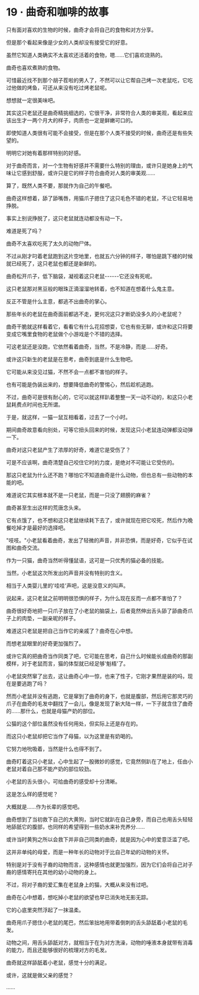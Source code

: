 <link rel="stylesheet" href="../../styles/text.css" />
<h1>19 · 曲奇和咖啡的故事</h1>

只有面对喜欢的生物的时候，曲奇才会将自己的食物和对方分享。

但是那个看起来像是少女的人类却没有接受它的好意。

虽然它知道人类确实不太喜欢还活着的食物，嗯......它们喜欢烧熟的。

曲奇也喜欢煮熟的食物。

可惜最近找不到那个胡子茬啦的男人了，不然可以让它帮自己烤一次老鼠吃，它吃过他做的烤鱼，可还从来没有吃过烤老鼠呢。

想想就一定很美味吧。

其实这只老鼠还是曲奇精挑细选的，它很干净，非常符合人类的审美观，看起来应该出生才一两个月大的样子，肉质也一定是鲜嫩可口的。

即使知道人类很有可能不会接受，但是在那个人类不接受的时候，曲奇还是有些失望的。

明明它对她有着那样特别的好感。

对于曲奇而言，对一个生物有好感并不需要什么特别的理由，或许只是她身上的气味让它感到舒服，或许只是它的样子符合曲奇对人类的审美观......

算了，既然人类不要，那就作为自己的午餐吧。

曲奇这样想着，舔了舔嘴唇，用猫爪子摁住了这只毛色不错的老鼠，不让它轻易地挣脱。

事实上别说挣脱了，这只老鼠就连动都没有动一下。

难道是死了吗？

曲奇不太喜欢吃死了太久的动物尸体。

不过从刚才叼着老鼠跑到这片空地里，也就五六分钟的样子，哪怕是跳下楼的时候就已经死了，这只老鼠也都还是新鲜的。

曲奇松开爪子，低下脑袋，凝视着这只老鼠------它还没有死呢。

这只老鼠那对黑豆般的眼珠正滴溜溜地转着，也不知道在想着什么鬼主意。

反正不管是什么主意，都逃不出曲奇的掌心。

那些年长的老鼠在曲奇面前都逃不走，更何况这只才断奶没多久的小老鼠呢？

曲奇干脆就这样看着它，看看它有什么花招想耍，它也有些无聊，或许和这只将要变成它嘴里食物的老鼠做个小游戏是个不错的选择。

可这老鼠还是没跑，它依然看着曲奇，当然，不是冷静，而是......好奇。

或许这只新生的老鼠是在思考，曲奇到底是什么生物吧。

它可能从来没见过猫，不然不会一点都不害怕的样子。

也有可能是伪装出来的，想要降低曲奇的警惕心，然后趁机逃跑。

不过，曲奇可是很有耐心的，它可以就这样趴着整整一天一动不动的，和这只小老鼠耗费点时间也无所谓。

于是，就这样，一猫一鼠互相看着，过去了一个小时。

期间曲奇故意看向别处，可等它扭头回来的时候，发现这只小老鼠连动弹都没动弹一下。

曲奇对这只老鼠产生了浓厚的好奇，难道它是受伤了？

可是不应该啊，曲奇清楚自己咬住它时的力度，是绝对不可能让它受伤的。

那这只老鼠为什么还不跑？哪怕它不知道曲奇是什么动物，但也总有一些动物的本能的吧。

难道说它其实根本就不是一只老鼠，而是一只没了翅膀的麻雀？

曲奇甚至生出这样的荒唐念头来。

它有点饿了，也不想和这只老鼠继续耗下去了，或许就现在把它咬死，然后作为晚餐吃掉才是最好的选择吧。

"吱吱。"小老鼠看着曲奇，发出了轻微的声音，并非恐惧，而是好奇，它似乎在试图和曲奇交流。

作为一只猫，曲奇当然听得懂鼠语，这可是一只优秀的猫必备的技能。

当然，小老鼠这次所发出的声音并没有特别的含义。

相当于人类婴儿里的'哇哇'声吧，这是没意义的叫声。

说起来，这只老鼠之前明明很恐惧的样子，为什么现在反而一点都不害怕了？

曲奇很好奇地把一只爪子放在了小老鼠的脑袋上，后者竟然伸出舌头舔了舔曲奇爪子上的肉垫，一副亲昵的样子。

难道这只老鼠是把自己当作它的亲戚了？曲奇在心中想。

而想老鼠眼里的好奇更加强烈了。

或许它真的把曲奇当作同类了吧，它可能在思考，自己什么时候能长成曲奇的那副模样，对于老鼠而言，猫的体型就已经足够'魁梧'了。

小老鼠突然窜了出去，这让曲奇心中一惊，也来了性子，它刚才果然是装的吗，现在是要逃跑了吗？

然而小老鼠并没有逃跑，它是窜到了曲奇的身下，也就是腹部，然后用它那灵巧的爪子在曲奇的毛发中翻找了一会儿，像是发现了新大陆一样，一下子就含住了曲奇的......那什么，也就是母猫产奶的部位。

公猫的这个部位虽然没有任何用处，但实际上还是存在的。

而这只小老鼠却把它当作了母猫，以为这里是有奶喝的。

它努力地吮吸着，当然是什么也得不到了。

曲奇盯着这只小老鼠，心中生起了一股微妙的感觉，它竟然侧趴在了地上，任由小老鼠对着自己那不能产奶的部位较劲。

小老鼠的舌头很小，可给曲奇的感受却十分清晰。

这是怎么样的感觉呢？

大概就是......作为长辈的感觉吧。

曲奇想到了当初救下自己的大黄狗，当时它就趴在自己身旁，而自己也用舌头轻轻地舔舐它的腹部，也同样的希望得到一些奶水来补充养分......

或许当时黄狗之所以会救下并非自己同类的曲奇，就是因为心中的爱意泛滥了吧。

这并非单纯的母爱，而是一种年长的动物对于比自己年幼的动物的关怀。

特别是对于没有子裔的动物而言，这种感情也就更加强烈，因为它们会将自己对子裔的感情寄托在其他的幼小动物的身上。

不过，将对子裔的爱汇集在老鼠身上的猫，大概从来没有过吧。

曲奇在心中想着，想吃掉小老鼠的欲望也早已消失地无影无踪。

它的心底里突然浮起了一抹温柔。

曲奇用爪子摁住小老鼠的尾巴，然后笨拙地用带着倒刺的舌头舔舐着小老鼠的毛发。

动物之间，用舌头舔舐对方，就相当于在为对方洗澡，动物的唾液本身就带有消毒的能力，而且还能够很好的梳理对方的毛发。

曲奇就这样舔舐着小老鼠，感觉十分的满足。

或许，这就是做父亲的感觉？

......
